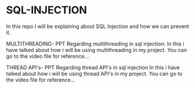 # SQL-INJECTION

In this repo I will be explaining about SQL Injection and how we can prevent it.

MULTITHREADING- PPT Regarding multithreading in sql injection: 
In this i have talked about how i will be using multithreading in my project.
You can go to the  video file for reference...

THREAD API's- PPT Regarding thread API's in sql injection
In this i have talked about how i will be using thread API's in my project.
You can go to the  video file for reference...


